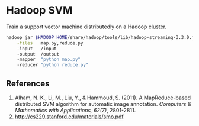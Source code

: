 # Hadoop SVM

Train a support vector machine distributedly on a Hadoop cluster.

```bash
hadoop jar $HADOOP_HOME/share/hadoop/tools/lib/hadoop-streaming-3.3.0.jar \
    -files   map.py,reduce.py
    -input   /input
    -output  /output
    -mapper  "python map.py"
    -reducer "python reduce.py"
```

## References

1. Alham, N. K., Li, M., Liu, Y., & Hammoud, S. (2011). A MapReduce-based distributed SVM algorithm for automatic image annotation. *Computers & Mathematics with Applications, 62(7)*, 2801-2811.
2. <http://cs229.stanford.edu/materials/smo.pdf>

